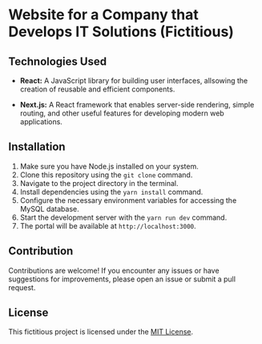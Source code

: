 # Website for a Company that Develops IT Solutions (Fictitious)

## Technologies Used

- **React:** A JavaScript library for building user interfaces, allsowing the creation of reusable and efficient components.

- **Next.js:** A React framework that enables server-side rendering, simple routing, and other useful features for developing modern web applications.

## Installation

1. Make sure you have Node.js installed on your system.
2. Clone this repository using the `git clone` command.
3. Navigate to the project directory in the terminal.
4. Install dependencies using the `yarn install` command.
5. Configure the necessary environment variables for accessing the MySQL database.
6. Start the development server with the `yarn run dev` command.
7. The portal will be available at `http://localhost:3000`.

## Contribution

Contributions are welcome! If you encounter any issues or have suggestions for improvements, please open an issue or submit a pull request.

## License

This fictitious project is licensed under the [MIT License](LICENSE).
